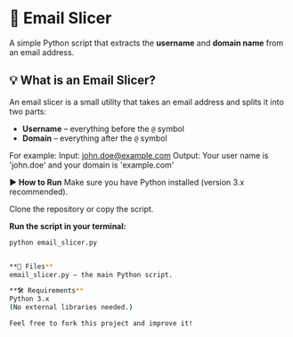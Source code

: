 # 📧 Email Slicer

A simple Python script that extracts the **username** and **domain name** from an email address.

## 💡 What is an Email Slicer?

An email slicer is a small utility that takes an email address and splits it into two parts:
- **Username** – everything before the `@` symbol
- **Domain** – everything after the `@` symbol

For example:
Input: john.doe@example.com
Output: Your user name is 'john.doe' and your domain is 'example.com'

**▶️ How to Run**
Make sure you have Python installed (version 3.x recommended).

Clone the repository or copy the script.

**Run the script in your terminal:**
```bash
python email_slicer.py


**📂 Files**
email_slicer.py – the main Python script.

**🛠️ Requirements**
Python 3.x
(No external libraries needed.)

Feel free to fork this project and improve it!





